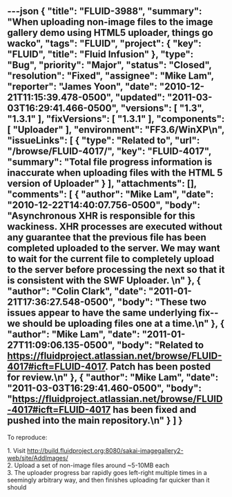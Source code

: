 ---json
{
  "title": "FLUID-3988",
  "summary": "When uploading non-image files to the image gallery demo using HTML5 uploader, things go wacko",
  "tags": "FLUID",
  "project": {
    "key": "FLUID",
    "title": "Fluid Infusion"
  },
  "type": "Bug",
  "priority": "Major",
  "status": "Closed",
  "resolution": "Fixed",
  "assignee": "Mike Lam",
  "reporter": "James Yoon",
  "date": "2010-12-21T11:15:39.478-0500",
  "updated": "2011-03-03T16:29:41.466-0500",
  "versions": [
    "1.3",
    "1.3.1"
  ],
  "fixVersions": [
    "1.3.1"
  ],
  "components": [
    "Uploader"
  ],
  "environment": "FF3.6/WinXP\n",
  "issueLinks": [
    {
      "type": "Related to",
      "url": "/browse/FLUID-4017/",
      "key": "FLUID-4017",
      "summary": "Total file progress information is inaccurate when uploading files with the HTML 5 version of Uploader"
    }
  ],
  "attachments": [],
  "comments": [
    {
      "author": "Mike Lam",
      "date": "2010-12-22T14:40:07.756-0500",
      "body": "Asynchronous XHR is responsible for this wackiness.   XHR processes are executed without any guarantee that the previous file has been completed uploaded to the server.  We may want to wait for the current file to completely upload to the server before processing the next so that it is consistent with the SWF Uploader. &#x20;\n"
    },
    {
      "author": "Colin Clark",
      "date": "2011-01-21T17:36:27.548-0500",
      "body": "These two issues appear to have the same underlying fix--we should be uploading files one at a time.\n"
    },
    {
      "author": "Mike Lam",
      "date": "2011-01-27T11:09:06.135-0500",
      "body": "Related to <https://fluidproject.atlassian.net/browse/FLUID-4017#icft=FLUID-4017>.   Patch has been posted for review.\n"
    },
    {
      "author": "Mike Lam",
      "date": "2011-03-03T16:29:41.460-0500",
      "body": "<https://fluidproject.atlassian.net/browse/FLUID-4017#icft=FLUID-4017> has been fixed and pushed into the main repository.\n"
    }
  ]
}
---
To reproduce:

1\. Visit <http://build.fluidproject.org:8080/sakai-imagegallery2-web/site/AddImages/>\
2\. Upload a set of non-image files around \~5-10MB each\
3\. The uploader progress bar rapidly goes left-right multiple times in a seemingly arbitrary way, and then finishes uploading far quicker than it should

        